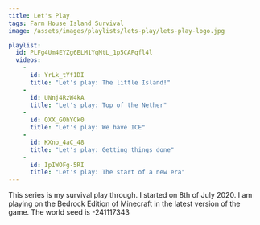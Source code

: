 ```yaml
---
title: Let's Play
tags: Farm House Island Survival
image: /assets/images/playlists/lets-play/lets-play-logo.jpg

playlist:
  id: PLFg4Um4EYZg6ELM1YqMtL_1p5CAPqfl4l
  videos:
    - 
      id: YrLk_tYf1DI
      title: "Let's play: The little Island!"
    -
      id: UNnj4RzW4kA
      title: "Let's play: Top of the Nether"
    -
      id: OXX_GOhYCk0
      title: "Let's play: We have ICE"
    -
      id: KXno_4aC_48
      title: "Let's play: Getting things done"
    -
      id: IpIWOFg-5RI
      title: "Let's play: The start of a new era"
---
```

This series is my survival play through. I started on 8th of July 2020. I am playing on the Bedrock Edition of Minecraft in the latest version of the game. The world seed is -241117343
